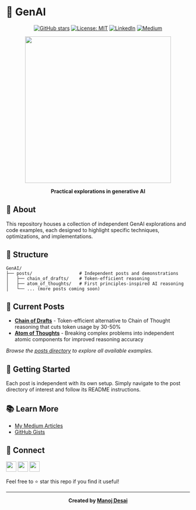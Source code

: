 # 🧠 GenAI

<div align="center">

[![GitHub stars](https://img.shields.io/github/stars/themanojdesai/GenAI?style=social)](https://github.com/themanojdesai/GenAI/stargazers)
[![License: MIT](https://img.shields.io/badge/License-MIT-yellow.svg)](https://opensource.org/licenses/MIT)
[![LinkedIn](https://img.shields.io/badge/LinkedIn-Connect-blue?style=flat&logo=linkedin)](https://www.linkedin.com/in/themanojdesai/)
[![Medium](https://img.shields.io/badge/Medium-Follow-black?style=flat&logo=medium)](https://medium.com/@the_manoj_desai)

<img src="https://media.giphy.com/media/v1.Y2lkPTc5MGI3NjExd2dhNW5janNncXVqaTRsYWx2dXhldzk5bHpmOGtrZXQyNTJnbHZqeSZlcD12MV9pbnRlcm5hbF9naWZfYnlfaWQmY3Q9Zw/077i6AULCXc0FKTj9s/giphy.gif" width="400px" />

**Practical explorations in generative AI**

</div>

## 🌟 About

This repository houses a collection of independent GenAI explorations and code examples, each designed to highlight specific techniques, optimizations, and implementations.

## 📂 Structure

```
GenAI/
├── posts/                  # Independent posts and demonstrations
│   ├── chain_of_drafts/    # Token-efficient reasoning
│   ├── atom_of_thoughts/   # First principles-inspired AI reasoning
│   └── ... (more posts coming soon)
```

## 📝 Current Posts

- **[Chain of Drafts](./posts/chain_of_drafts/)** - Token-efficient alternative to Chain of Thought reasoning that cuts token usage by 30-50%
- **[Atom of Thoughts](./posts/atom_of_thoughts/)** - Breaking complex problems into independent atomic components for improved reasoning accuracy

*Browse the [posts directory](./posts/) to explore all available examples.*

## 🚀 Getting Started

Each post is independent with its own setup. Simply navigate to the post directory of interest and follow its README instructions.

## 📚 Learn More

- [My Medium Articles](https://medium.com/@the_manoj_desai)
- [GitHub Gists](https://gist.github.com/themanojdesai)

## 🤝 Connect

<a href="https://www.linkedin.com/in/themanojdesai/"><img src="https://img.shields.io/badge/LinkedIn-0077B5?style=for-the-badge&logo=linkedin&logoColor=white" height="28px"/></a>
<a href="https://medium.com/@the_manoj_desai"><img src="https://img.shields.io/badge/Medium-12100E?style=for-the-badge&logo=medium&logoColor=white" height="28px"/></a>
<a href="https://github.com/themanojdesai"><img src="https://img.shields.io/badge/GitHub-100000?style=for-the-badge&logo=github&logoColor=white" height="28px"/></a>

Feel free to ⭐ star this repo if you find it useful!

---

<div align="center">
  <b>Created by <a href="https://github.com/themanojdesai">Manoj Desai</a></b>
</div>